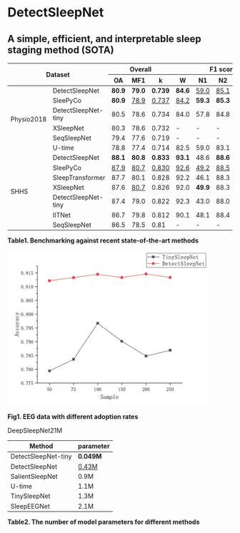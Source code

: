 # DetectSleepNet
## A simple, efficient, and interpretable sleep staging method (SOTA)



<table><thead>
  <tr>
    <th colspan="2" rowspan="2">Dataset</th>
    <th colspan="3">Overall</th>
    <th colspan="5">F1 score</th>
  </tr>
  <tr>
    <th>OA</th>
    <th>MF1</th>
    <th>k</th>
    <th>W</th>
    <th>N1</th>
    <th>N2</th>
    <th>N3</th>
    <th>R</th>
  </tr></thead>
<tbody>
  <tr>
    <td rowspan="6">Physio2018</td>
    <td>DetectSleepNet</td>
    <td><b>80.9</b></td>
    <td><b>79.0</b></td>
    <td><b>0.739</b></td>
    <td><b>84.6</b></td>
    <td><ins>59.0</ins></td>
    <td><ins>85.1</ins></td>
    <td><b>80.2</b></td>
    <td><b>86.3</b></td>
  </tr>
  <tr>
    <td>SleePyCo</td>
    <td><b>80.9</b></td>
    <td><ins>78.9</ins></td>
    <td><ins>0.737</ins></td>
    <td><ins>84.2</ins></td>
    <td><b>59.3</b></td>
    <td><b>85.3</b></td>
    <td><ins>79.4</ins></td>
    <td><b>86.3</b></td>
  </tr>
  <tr>
    <td>DetectSleepNet-tiny</td>
    <td>80.5</td>
    <td>78.6</td>
    <td>0.734</td>
    <td>84.0</td>
    <td>57.8</td>
    <td>84.8</td>
    <td><b>80.2</b></td>
    <td><ins>86.2</ins></td>
  </tr>
  <tr>
    <td>XSleepNet</td>
    <td>80.3</td>
    <td>78.6</td>
    <td>0.732</td>
    <td>-</td>
    <td>-</td>
    <td>-</td>
    <td>-</td>
    <td>-</td>
  </tr>
  <tr>
    <td>SeqSleepNet</td>
    <td>79.4</td>
    <td>77.6</td>
    <td>0.719</td>
    <td>-</td>
    <td>-</td>
    <td>-</td>
    <td>-</td>
    <td>-</td>
  </tr>
  <tr>
    <td>U-time</td>
    <td>78.8</td>
    <td>77.4</td>
    <td>0.714</td>
    <td>82.5</td>
    <td>59.0</td>
    <td>83.1</td>
    <td>79.0</td>
    <td>83.5</td>
  </tr>
  <tr>
    <td rowspan="7">SHHS</td>
    <td>DetectSleepNet</td>
    <td><b>88.1</b></td>
    <td><b>80.8</b></td>
    <td><b>0.833</b></td>
    <td><b>93.1</b></td>
    <td>48.6</td>
    <td><b>88.6</b></td>
    <td><ins>85.0</ins></td>
    <td><b>88.6</b></td>
  </tr>
  <tr>
    <td>SleePyCo</td>
    <td><ins>87.9</ins></td>
    <td><ins>80.7</ins></td>
    <td><ins>0.830</ins></td>
    <td><ins>92.6</ins></td>
    <td><ins>49.2</ins></td>
    <td><ins>88.5</ins></td>
    <td>84.5</td>
    <td><b>88.6</b></td>
  </tr>
  <tr>
    <td>SleepTransformer</td>
    <td>87.7</td>
    <td>80.1</td>
    <td>0.828</td>
    <td>92.2</td>
    <td>46.1</td>
    <td>88.3</td>
    <td><b>85.2</b></td>
    <td><b>88.6</b></td>
  </tr>
  <tr>
    <td>XSleepNet</td>
    <td>87.6</td>
    <td><ins>80.7</ins></td>
    <td>0.826</td>
    <td>92.0</td>
    <td><b>49.9</b></td>
    <td>88.3</td>
    <td>85.0</td>
    <td><ins>88.2</ins></td>
  </tr>
    <tr>
    <td>DetectSleepNet-tiny</td>
    <td>87.4</td>
    <td>79.0</td>
    <td>0.822</td>
    <td>92.3</td>
    <td>43.0</td>
    <td>88.0</td>
    <td>83.9</td>
    <td>87.9</td>
  </tr>
  <tr>
    <td>IITNet</td>
    <td>86.7</td>
    <td>79.8</td>
    <td>0.812</td>
    <td>90.1</td>
    <td>48.1</td>
    <td>88.4</td>
    <td><b>85.2</b></td>
    <td>87.2</td>
  </tr>
  <tr>
    <td>SeqSleepNet</td>
    <td>86.5</td>
    <td>78.5</td>
    <td>0.81</td>
    <td>-</td>
    <td>-</td>
    <td>-</td>
    <td>-</td>
    <td>-</td>
  </tr>
</tbody></table>

**Table1. Benchmarking against recent state-of-the-art methods**

<img src="figures/diff_sample.jpg" alt="EEG data with different adoption rates" width="450">

**Fig1. EEG data with different adoption rates**

<table>
<thead>
  <tr>
    <th>Method</th>
    <th>parameter</th>
  </tr>
</thead>
<tbody>
  <tr>
    <td>DetectSleepNet-tiny</td>
    <td><b>0.049M</b></td>
  </tr>
  <tr>
    <td>DetectSleepNet</td>
    <td><ins>0.43M</ins></td>
  </tr>
  <tr>
    <td>SalientSleepNet</td>
    <td>0.9M</td>
  </tr>
  <tr>
    <td>U-time</td>
    <td>1.1M</td>
  </tr>
  <tr>
    <td>TinySleepNet</td>
    <td>1.3M</td>
  </tr>
  <tr>
    <td>SleepEEGNet</td>
    <td>2.1M</td>
  </tr>
  <tr>
    <tr>DeepSleepNet</tr>
    <tr>21M</tr>
  </tr>      
</tbody>
</table>


**Table2. The number of model parameters for different methods**

